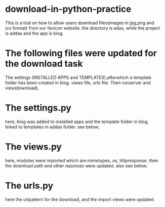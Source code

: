 # download-in-python-practice
This is a trial on how to allow users download files(images in jpg,png and ico format) from our favicon website.
the directory is adas, while the project is addas and the app is blog.
# The following files were updated for the download task
The settings (INSTALLED APPS and TEMPLATES),afterwhich a template folder has been created in blog.
views file,
urls file. 
Then runserver and view(download).
# The settings.py
here, blog was added to installed apps and the template folder in blog, linked to templates in addas folder. see below; 
# The views.py
here, modules were imported which are mimetypes, os, httpresponse. then the download path and other reponses were updated. also see below;
# The urls.py
here the urlpattern for the download, and the import views were updated.
